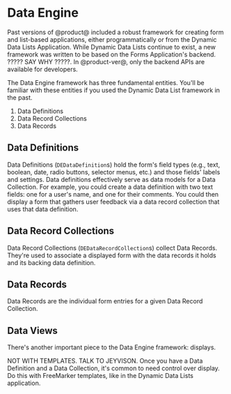 # Data Engine

Past versions of @product@ included a robust framework for creating form and
list-based applications, either programmatically or from the Dynamic Data Lists
Application. While Dynamic Data Lists continue to exist, a new framework was
written to be based on the Forms Application's backend. ????? SAY WHY ?????. In
@product-ver@, only the backend APIs are available for developers.

The Data Engine framework has three fundamental entities. You'll be familiar
with these entities if you used the Dynamic Data List framework in the past.

1.  Data Definitions
2.  Data Record Collections
3.  Data Records

##  Data Definitions

Data Definitions (`DEDataDefinition`s) hold the form's field types (e.g., text,
boolean, date, radio buttons, selector menus, etc.) and those fields' labels and
settings. Data definitions effectively serve as data models for a Data
Collection. For example, you could create a data definition with two text
fields: one for a user's name, and one for their comments. You could then
display a form that gathers user feedback via a data record collection that uses that
data definition. 

## Data Record Collections

Data Record Collections (`DEDataRecordCollection`s) collect Data Records.
They're used to associate a displayed form with the data records it holds and
its backing data definition.

## Data Records

Data Records are the individual form entries for a given Data Record
Collection.

## Data Views

There's another important piece to the Data Engine framework: displays.

NOT WITH TEMPLATES. TALK TO JEYVISON. Once you have a Data Definition and a Data
Collection, it's common to need control over display. Do this with FreeMarker
templates, like in the Dynamic Data Lists application.



